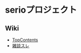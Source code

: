 # serioプロジェクト #

## Wiki ##
  * [TopContents](TopContents.md)
  * [雑談スレ](http://code.google.com/p/serio-pj/issues/detail?id=21&colspec=ID%20Type%20Status%20Priority%20Group%20Milestone%20Owner%20Summary%20Modified)